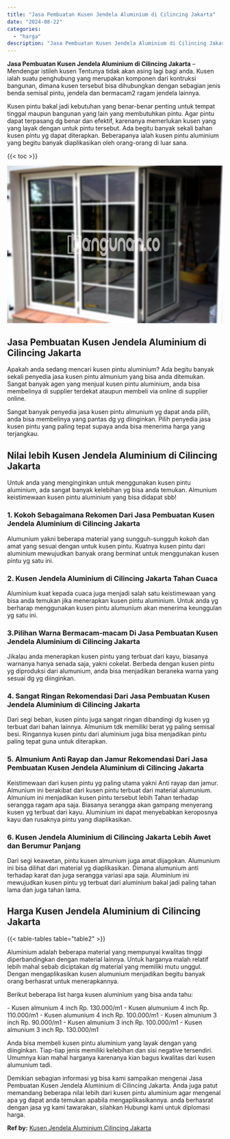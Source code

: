 ```yaml
---
title: "Jasa Pembuatan Kusen Jendela Aluminium di Cilincing Jakarta"
date: "2024-08-22"
categories: 
  - "harga"
description: "Jasa Pembuatan Kusen Jendela Aluminium di Cilincing Jakarta. Demikian sebagian informasi yg bisa kami sampaikan mengenai Jasa Pembuatan Kusen Jendela Alumini..."
---
```


**Jasa Pembuatan Kusen Jendela Aluminium di Cilincing Jakarta** – Mendengar istileh kusen Tentunya tidak akan asing lagi bagi anda. Kusen ialah suatu penghubung yang merupakan komponen dari kontruksi bangunan, dimana kusen tersebut bisa dihubungkan dengan sebagian jenis benda semisal pintu, jendela dan bermacam2 ragam jendela lainnya.

Kusen pintu bakal jadi kebutuhan yang benar-benar penting untuk tempat tinggal maupun bangunan yang lain yang membutuhkan pintu. Agar pintu dapat terpasang dg benar dan efektif, karenanya memerlukan kusen yang yang layak dengan untuk pintu tersebut. Ada begitu banyak sekali bahan kusen pintu yg dapat diterapkan. Beberapanya ialah kusen pintu aluminium yang begitu banyak diaplikasikan oleh orang-orang di luar sana.

{{< toc >}}

![Jasa Pembuatan Kusen Jendela Aluminium di Cilincing Jakarta](/images/harga-kusen-jendela-alumunium-35.png)

## Jasa Pembuatan Kusen Jendela Aluminium di Cilincing Jakarta

Apakah anda sedang mencari kusen pintu aluminium? Ada begitu banyak sekali penyedia jasa kusen pintu almunium yang bisa anda ditemukan. Sangat banyak agen yang menjual kusen pintu aluminium, anda bisa membelinya di supplier terdekat ataupun membeli via online di supplier online.

Sangat banyak penyedia jasa kusen pintu almunium yg dapat anda pilih, anda bisa membelinya yang pantas dg yg diinginkan. Pilih penyedia jasa kusen pintu yang paling tepat supaya anda bisa menerima harga yang terjangkau.

## Nilai lebih Kusen Jendela Aluminium di Cilincing Jakarta

Untuk anda yang menginginkan untuk menggunakan kusen pintu aluminium, ada sangat banyak kelebihan yg bisa anda temukan. Almunium keistimewaan kusen pintu aluminium yang bisa didapat sbb!

### 1\. Kokoh Sebagaimana Rekomen Dari Jasa Pembuatan Kusen Jendela Aluminium di Cilincing Jakarta

Alumunium yakni beberapa material yang sungguh-sungguh kokoh dan amat yang sesuai dengan untuk kusen pintu. Kuatnya kusen pintu dari aluminium mewujudkan banyak orang berminat untuk menggunakan kusen pintu yg satu ini.

### 2\. Kusen Jendela Aluminium di Cilincing Jakarta Tahan Cuaca

Aluminium kuat kepada cuaca juga menjadi salah satu keistimewaan yang bisa anda temukan jika menerapkan kusen pintu aluminium. Untuk anda yg berharap menggunakan kusen pintu alumunium akan menerima keunggulan yg satu ini.

### 3.Pilihan Warna Bermacam-macam Di Jasa Pembuatan Kusen Jendela Aluminium di Cilincing Jakarta

Jikalau anda menerapkan kusen pintu yang terbuat dari kayu, biasanya warnanya hanya senada saja, yakni cokelat. Berbeda dengan kusen pintu yg diproduksi dari alumunium, anda bisa menjadikan beraneka warna yang sesuai dg yg diinginkan.

### 4\. Sangat Ringan Rekomendasi Dari Jasa Pembuatan Kusen Jendela Aluminium di Cilincing Jakarta

Dari segi beban, kusen pintu juga sangat ringan dibandingi dg kusen yg terbuat dari bahan lainnya. Almunium tdk memiliki berat yg paling semisal besi. Ringannya kusen pintu dari aluminium juga bisa menjadikan pintu paling tepat guna untuk diterapkan.

### 5\. Almunium Anti Rayap dan Jamur Rekomendasi Dari Jasa Pembuatan Kusen Jendela Aluminium di Cilincing Jakarta

Keistimewaan dari kusen pintu yg paling utama yakni Anti rayap dan jamur. Almunium ini berakibat dari kusen pintu terbuat dari material alumunium. Almunium ini menjadikan kusen pintu tersebut lebih Tahan terhadap serangga ragam apa saja. Biasanya serangga akan gampang menyerang kusen yg terbuat dari kayu. Aluminium ini dapat menyebabkan keroposnya kayu dan rusaknya pintu yang diaplikasikan.

### 6\. Kusen Jendela Aluminium di Cilincing Jakarta Lebih Awet dan Berumur Panjang

Dari segi keawetan, pintu kusen almunium juga amat dijagokan. Alumunium ini bisa dilihat dari material yg diaplikasikan. Dimana alumunium anti terhadap karat dan juga serangga variasi apa saja. Aluminium ini mewujudkan kusen pintu yg terbuat dari aluminium bakal jadi paling tahan lama dan juga tahan lama.

## Harga Kusen Jendela Aluminium di Cilincing Jakarta

{{< table-tables table="table2" >}}

Aluminium adalah beberapa material yang mempunyai kwalitas tinggi diperbandingkan dengan material lainnya. Untuk harganya malah relatif lebih mahal sebab diciptakan dg material yang memiliki mutu unggul. Dengan mengaplikasikan kusen alumunium menjadikan begitu banyak orang berhasrat untuk menerapkannya.

Berikut beberapa list harga kusen aluminium yang bisa anda tahu:

\- Kusen almunium 4 inch Rp. 130.000/m1 - Kusen alumunium 4 inch Rp. 110.000/m1 - Kusen alumunium 4 inch Rp. 100.000/m1 - Kusen almunium 3 inch Rp. 90.000/m1 - Kusen almunium 3 inch Rp. 100.000/m1 - Kusen almunium 3 inch Rp. 130.000/m1

Anda bisa membeli kusen pintu aluminium yang layak dengan yang diinginkan. Tiap-tiap jenis memiliki kelebihan dan sisi negative tersendiri. Umumnya kian mahal harganya karenanya kian bagus kwalitas dari kusen alumunium tadi.

Demikian sebagian informasi yg bisa kami sampaikan mengenai Jasa Pembuatan Kusen Jendela Aluminium di Cilincing Jakarta. Anda juga patut memandang beberapa nilai lebih dari kusen pintu aluminium agar mengenal apa yg dapat anda temukan apabila mengaplikasikannya. anda berhasrat dengan jasa yg kami tawarakan, silahkan Hubungi kami untuk diplomasi harga.

**Ref by:** [Kusen Jendela Aluminium Cilincing Jakarta](https://id.wikipedia.org/wiki/Kusen)
